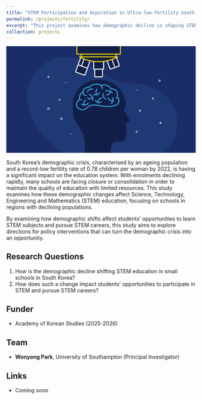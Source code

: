 ```yaml
---
title: "STEM Participation and Aspiration in Ultra-low-fertility South Korea"
permalink: /projects/fertility/
excerpt: "This project examines how demographic decline is shaping STEM education in South Korean schools, and how it is affecting students’ opportunities in STEM fields. <br/><br/><img src='/images/korea1.jpg' width='400'>"
collection: projects
---
```


<img src='/images/korea1.jpg'>

South Korea’s demographic crisis, characterised by an ageing population and a record-low fertility rate of 0.78 children per woman by 2022, is having a significant impact on the education system. With enrolments declining rapidly, many schools are facing closure or consolidation in order to maintain the quality of education with limited resources. This study examines how these demographic changes affect Science, Technology, Engineering and Mathematics (STEM) education, focusing on schools in regions with declining populations. 

By examining how demographic shifts affect students’ opportunities to learn STEM subjects and pursue STEM careers, this study aims to explore directions for policy interventions that can turn the demographic crisis into an opportunity.

## Research Questions
1.	How is the demographic decline shifting STEM education in small schools in South Korea?
2.	How does such a change impact students’ opportunities to participate in STEM and pursue STEM careers?

## Funder
* Academy of Korean Studies (2025-2026)

## Team
* **Wonyong Park**, University of Southampton (Principal Investigator)

## Links
* Coming soon
